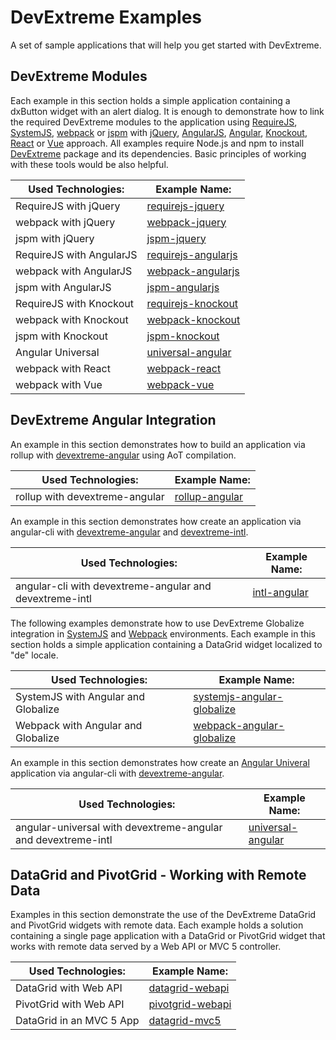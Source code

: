 # DevExtreme Examples

A set of sample applications that will help you get started with DevExtreme.

## DevExtreme Modules 

Each example in this section holds a simple application containing a dxButton widget with an alert dialog. It is enough to demonstrate how to link the required DevExtreme modules to the application using [RequireJS](http://requirejs.org/), [SystemJS](https://github.com/systemjs/systemjs/), [webpack](http://webpack.github.io/docs/) or [jspm](http://jspm.io/) with [jQuery](http://jquery.com/), [AngularJS](https://angularjs.org/), [Angular](https://angular.io/), [Knockout](http://knockoutjs.com/), [React](https://reactjs.org/) or [Vue](https://vuejs.org/) approach. All examples require Node.js and npm to install [DevExtreme](http://js.devexpress.com/) package and its dependencies. Basic principles of working with these tools would be also helpful.

Used Technologies: | Example Name:
------------------ | --------------
RequireJS with jQuery | [requirejs-jquery](requirejs-jquery/)
webpack with jQuery | [webpack-jquery](webpack-jquery/)
jspm with jQuery | [jspm-jquery](jspm-jquery/)
RequireJS with AngularJS | [requirejs-angularjs](requirejs-angularjs/)
webpack with AngularJS | [webpack-angularjs](webpack-angularjs/)
jspm with AngularJS | [jspm-angularjs](jspm-angularjs/)
RequireJS with Knockout | [requirejs-knockout](requirejs-knockout/)
webpack with Knockout | [webpack-knockout](webpack-knockout/)
jspm with Knockout | [jspm-knockout](jspm-knockout/)
Angular Universal | [universal-angular](universal-angular/)
webpack with React | [webpack-react](webpack-react/)
webpack with Vue | [webpack-vue](webpack-vue/)

## DevExtreme Angular Integration

An example in this section demonstrates how to build an application via rollup with [devextreme-angular](https://github.com/DevExpress/devextreme-angular) using AoT compilation.

Used Technologies: | Example Name:
------------------ | --------------
rollup with devextreme-angular | [rollup-angular](rollup-angular/)

An example in this section demonstrates how create an application via angular-cli with [devextreme-angular](https://github.com/DevExpress/devextreme-angular) and [devextreme-intl](https://github.com/DevExpress/devextreme-intl).

Used Technologies: | Example Name:
------------------ | --------------
angular-cli with devextreme-angular and devextreme-intl | [intl-angular](intl-angular/)

The following examples demonstrate how to use DevExtreme Globalize integration in [SystemJS](https://github.com/systemjs/systemjs) and [Webpack](https://github.com/webpack/webpack) environments. Each example in this section holds a simple application containing a DataGrid widget localized to "de" locale.

Used Technologies: | Example Name:
------------------ | --------------
SystemJS with Angular and Globalize | [systemjs-angular-globalize](systemjs-angular-globalize/)
Webpack with Angular and Globalize | [webpack-angular-globalize](webpack-angular-globalize/)

An example in this section demonstrates how create an [Angular Univeral](https://angular.io/guide/universal) application via angular-cli with [devextreme-angular](https://github.com/DevExpress/devextreme-angular).

Used Technologies: | Example Name:
------------------ | --------------
angular-universal with devextreme-angular and devextreme-intl | [universal-angular](universal-angular/)

## DataGrid and PivotGrid - Working with Remote Data

Examples in this section demonstrate the use of the DevExtreme DataGrid and PivotGrid widgets with remote data. Each example holds a solution containing a single page application with a DataGrid or PivotGrid widget that works with remote data served by a Web API or MVC 5 controller.

Used Technologies: | Example Name:
------------------ | --------------
DataGrid with Web API | [datagrid-webapi](datagrid-webapi/)
PivotGrid with Web API | [pivotgrid-webapi](pivotgrid-webapi/)
DataGrid in an MVC 5 App | [datagrid-mvc5](datagrid-mvc5/)
